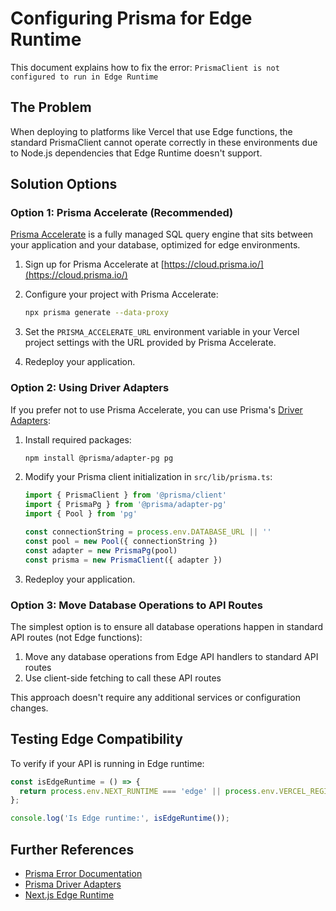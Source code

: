 # Configuring Prisma for Edge Runtime

This document explains how to fix the error: `PrismaClient is not configured to run in Edge Runtime`

## The Problem

When deploying to platforms like Vercel that use Edge functions, the standard PrismaClient cannot operate correctly in these environments due to Node.js dependencies that Edge Runtime doesn't support.

## Solution Options

### Option 1: Prisma Accelerate (Recommended)

[Prisma Accelerate](https://www.prisma.io/docs/accelerate) is a fully managed SQL query engine that sits between your application and your database, optimized for edge environments.

1. Sign up for Prisma Accelerate at [https://cloud.prisma.io/](https://cloud.prisma.io/)

2. Configure your project with Prisma Accelerate:
   ```bash
   npx prisma generate --data-proxy
   ```

3. Set the `PRISMA_ACCELERATE_URL` environment variable in your Vercel project settings with the URL provided by Prisma Accelerate.

4. Redeploy your application.

### Option 2: Using Driver Adapters

If you prefer not to use Prisma Accelerate, you can use Prisma's [Driver Adapters](https://www.prisma.io/docs/orm/overview/databases/database-drivers):

1. Install required packages:
   ```bash
   npm install @prisma/adapter-pg pg
   ```

2. Modify your Prisma client initialization in `src/lib/prisma.ts`:
   ```typescript
   import { PrismaClient } from '@prisma/client'
   import { PrismaPg } from '@prisma/adapter-pg'
   import { Pool } from 'pg'

   const connectionString = process.env.DATABASE_URL || ''
   const pool = new Pool({ connectionString })
   const adapter = new PrismaPg(pool)
   const prisma = new PrismaClient({ adapter })
   ```

3. Redeploy your application.

### Option 3: Move Database Operations to API Routes

The simplest option is to ensure all database operations happen in standard API routes (not Edge functions):

1. Move any database operations from Edge API handlers to standard API routes
2. Use client-side fetching to call these API routes

This approach doesn't require any additional services or configuration changes.

## Testing Edge Compatibility

To verify if your API is running in Edge runtime:

```typescript
const isEdgeRuntime = () => {
  return process.env.NEXT_RUNTIME === 'edge' || process.env.VERCEL_REGION === 'edge';
};

console.log('Is Edge runtime:', isEdgeRuntime());
```

## Further References

- [Prisma Error Documentation](https://pris.ly/d/accelerate)
- [Prisma Driver Adapters](https://pris.ly/d/driver-adapters)
- [Next.js Edge Runtime](https://nextjs.org/docs/api-reference/edge-runtime) 
